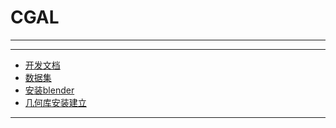 # CGAL
****
****
  - [开发文档](1.开发文档.md)
  - [数据集](2.数据集.md)
  - [安装blender](3.安装blender.md)
  - [几何库安装建立](几何库安装建立.md)
****
